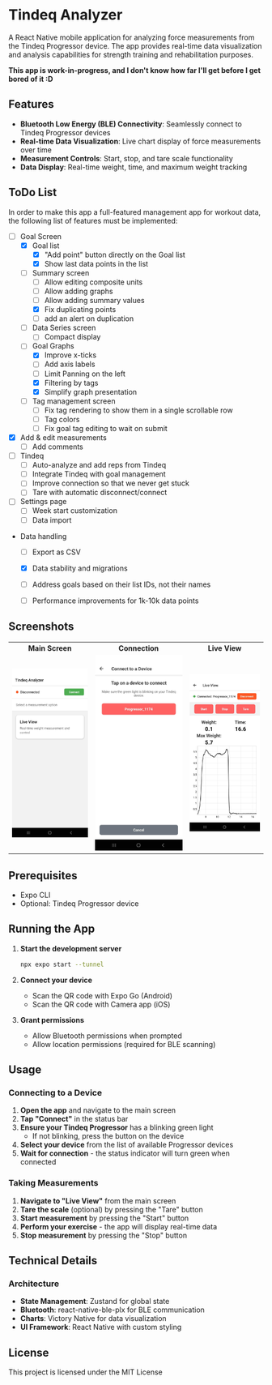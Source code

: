 # Tindeq Analyzer

A React Native mobile application for analyzing force measurements from the Tindeq Progressor device. The app provides real-time data visualization and analysis capabilities for strength training and rehabilitation purposes.

**This app is work-in-progress, and I don't know how far I'll get before I get bored of it :D**

## Features

- **Bluetooth Low Energy (BLE) Connectivity**: Seamlessly connect to Tindeq Progressor devices
- **Real-time Data Visualization**: Live chart display of force measurements over time
- **Measurement Controls**: Start, stop, and tare scale functionality
- **Data Display**: Real-time weight, time, and maximum weight tracking

## ToDo List

In order to make this app a full-featured management app for workout data, the following list of features must be implemented:
  
* [ ] Goal Screen
  * [x] Goal list
    * [x] "Add point" button directly on the Goal list
    * [x] Show last data points in the list
  * [ ] Summary screen
    * [ ] Allow editing composite units
    * [ ] Allow adding graphs
    * [ ] Allow adding summary values
    * [x] Fix duplicating points
    * [ ] add an alert on duplication
  * [ ] Data Series screen
    * [ ] Compact display
  * [ ] Goal Graphs
    * [x] Improve x-ticks
    * [ ] Add axis labels
    * [ ] Limit Panning on the left
    * [x] Filtering by tags
    * [x] Simplify graph presentation
  * [ ] Tag management screen
    * [ ] Fix tag rendering to show them in a single scrollable row
    * [ ] Tag colors
    * [ ] Fix goal tag editing to wait on submit
* [x] Add & edit measurements
  * [ ] Add comments
* [ ] Tindeq
  * [ ] Auto-analyze and add reps from Tindeq
  * [ ] Integrate Tindeq with goal management
  * [ ] Improve connection so that we never get stuck
  * [ ] Tare with automatic disconnect/connect
* [ ] Settings page
  * [ ] Week start customization
  * [ ] Data import
* Data handling
  * [ ] Export as CSV
  * [x] Data stability and migrations
  * [ ] Address goals based on their list IDs, not their names
  * [ ] Performance improvements for 1k-10k data points


## Screenshots

<table>
  <tr>
    <th>Main Screen</th>
    <th>Connection</th>
    <th>Live View</th>
  </tr>
  <tr>
    <td><img src="screenshots/Screenshot_20250712_212750_Tindeq%20Analyzer.jpg" alt="Main Screen""></td>
    <td><img src="screenshots/Screenshot_20250712_212758_Tindeq%20Analyzer.jpg" alt="Device Connection""></td>
    <td><img src="screenshots/Screenshot_20250712_212823_Tindeq%20Analyzer.jpg" alt="Live View""></td>
  </tr>
</table>

## Prerequisites

- Expo CLI
- Optional: Tindeq Progressor device

## Running the App

1. **Start the development server**
   ```bash
   npx expo start --tunnel
   ```

2. **Connect your device**
   - Scan the QR code with Expo Go (Android)
   - Scan the QR code with Camera app (iOS)

3. **Grant permissions**
   - Allow Bluetooth permissions when prompted
   - Allow location permissions (required for BLE scanning)

## Usage

### Connecting to a Device

1. **Open the app** and navigate to the main screen
2. **Tap "Connect"** in the status bar
3. **Ensure your Tindeq Progressor** has a blinking green light
   - If not blinking, press the button on the device
4. **Select your device** from the list of available Progressor devices
5. **Wait for connection** - the status indicator will turn green when connected

### Taking Measurements

1. **Navigate to "Live View"** from the main screen
2. **Tare the scale** (optional) by pressing the "Tare" button
3. **Start measurement** by pressing the "Start" button
4. **Perform your exercise** - the app will display real-time data
5. **Stop measurement** by pressing the "Stop" button

## Technical Details

### Architecture

- **State Management**: Zustand for global state
- **Bluetooth**: react-native-ble-plx for BLE communication
- **Charts**: Victory Native for data visualization
- **UI Framework**: React Native with custom styling

## License

This project is licensed under the MIT License
